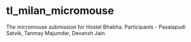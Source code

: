 # tl_milan_micromouse
The micromouse submission for Hostel Bhabha. 
Participants - Pasalapudi Satvik, Tanmay Majumdar, Devansh Jain
